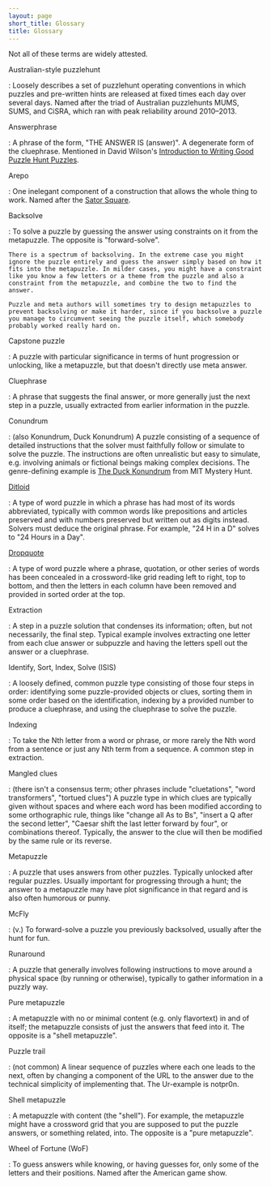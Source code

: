 ```yaml
---
layout: page
short_title: Glossary
title: Glossary
---
```


Not all of these terms are widely attested.

Australian-style puzzlehunt

:   Loosely describes a set of puzzlehunt operating conventions in which puzzles and pre-written hints are released at fixed times each day over several days. Named after the triad of Australian puzzlehunts MUMS, SUMS, and CiSRA, which ran with peak reliability around 2010–2013.

Answerphrase

:   A phrase of the form, "THE ANSWER IS (answer)". A degenerate form of the cluephrase. Mentioned in David Wilson's [Introduction to Writing Good Puzzle Hunt Puzzles](https://web.mit.edu/dwilson/www/puzzles/puzzlewriting.html).

Arepo

:   One inelegant component of a construction that allows the whole thing to work. Named after the [Sator Square](https://en.wikipedia.org/wiki/Sator_Square).

Backsolve

:   To solve a puzzle by guessing the answer using constraints on it from the metapuzzle. The opposite is "forward-solve".

    There is a spectrum of backsolving. In the extreme case you might ignore the puzzle entirely and guess the answer simply based on how it fits into the metapuzzle. In milder cases, you might have a constraint like you know a few letters or a theme from the puzzle and also a constraint from the metapuzzle, and combine the two to find the answer.

    Puzzle and meta authors will sometimes try to design metapuzzles to prevent backsolving or make it harder, since if you backsolve a puzzle you manage to circumvent seeing the puzzle itself, which somebody probably worked really hard on.

Capstone puzzle

:   A puzzle with particular significance in terms of hunt progression or unlocking, like a metapuzzle, but that doesn't directly use meta answer.

Cluephrase

:   A phrase that suggests the final answer, or more generally just the next step in a puzzle, usually extracted from earlier information in the puzzle.

Conundrum

:   (also Konundrum, Duck Konundrum) A puzzle consisting of a sequence of detailed instructions that the solver must faithfully follow or simulate to solve the puzzle. The instructions are often unrealistic but easy to simulate, e.g. involving animals or fictional beings making complex decisions. The genre-defining example is [The Duck Konundrum](https://web.mit.edu/puzzle/www/2000/set5/6/Puzzle.html) from MIT Mystery Hunt.

[Ditloid](https://en.wikipedia.org/wiki/Ditloid)

:   A type of word puzzle in which a phrase has had most of its words abbreviated, typically with common words like prepositions and articles preserved and with numbers preserved but written out as digits instead. Solvers must deduce the original phrase. For example, "24 H in a D" solves to "24 Hours in a Day".

[Dropquote](https://en.wikipedia.org/wiki/Dropquote)

:   A type of word puzzle where a phrase, quotation, or other series of words has been concealed in a crossword-like grid reading left to right, top to bottom, and then the letters in each column have been removed and provided in sorted order at the top.

Extraction

:   A step in a puzzle solution that condenses its information; often, but not necessarily, the final step. Typical example involves extracting one letter from each clue answer or subpuzzle and having the letters spell out the answer or a cluephrase.

Identify, Sort, Index, Solve (ISIS)

:   A loosely defined, common puzzle type consisting of those four steps in order: identifying some puzzle-provided objects or clues, sorting them in some order based on the identification, indexing by a provided number to produce a cluephrase, and using the cluephrase to solve the puzzle.

Indexing

:   To take the Nth letter from a word or phrase, or more rarely the Nth word from a sentence or just any Nth term from a sequence. A common step in extraction.

Mangled clues

:   (there isn't a consensus term; other phrases include "cluetations", "word transformers", "tortued clues") A puzzle type in which clues are typically given without spaces and where each word has been modified according to some orthographic rule, things like "change all As to Bs", "insert a Q after the second letter", "Caesar shift the last letter forward by four", or combinations thereof. Typically, the answer to the clue will then be modified by the same rule or its reverse.

Metapuzzle

:   A puzzle that uses answers from other puzzles. Typically unlocked after regular puzzles. Usually important for progressing through a hunt; the answer to a metapuzzle may have plot significance in that regard and is also often humorous or punny.

McFly

:   (v.) To forward-solve a puzzle you previously backsolved, usually after the hunt for fun.

Runaround

:   A puzzle that generally involves following instructions to move around a physical space (by running or otherwise), typically to gather information in a puzzly way.

Pure metapuzzle

:   A metapuzzle with no or minimal content (e.g. only flavortext) in and of itself; the metapuzzle consists of just the answers that feed into it. The opposite is a "shell metapuzzle".

Puzzle trail

:   (not common) A linear sequence of puzzles where each one leads to the next, often by changing a component of the URL to the answer due to the technical simplicity of implementing that. The Ur-example is notpr0n.

Shell metapuzzle

:   A metapuzzle with content (the "shell"). For example, the metapuzzle might have a crossword grid that you are supposed to put the puzzle answers, or something related, into. The opposite is a "pure metapuzzle".

Wheel of Fortune (WoF)

:   To guess answers while knowing, or having guesses for, only some of the letters and their positions. Named after the American game show.
